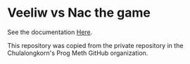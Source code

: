 # Veeliw vs Nac the game

See the documentation [Here](https://github.com/Nacnano/veeliwvsnac/blob/main/VeeliwvsNac.pdf).

This repository was copied from the private repository in the Chulalongkorn's Prog Meth GitHub organization.
